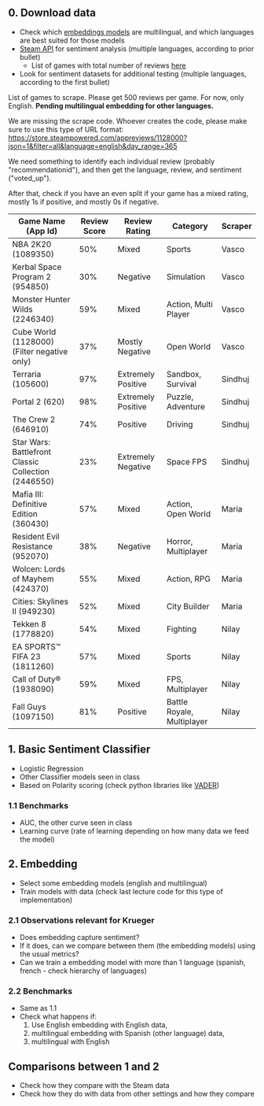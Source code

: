 ## 0. Download data

* Check which [embeddings models](https://sbert.net/docs/sentence_transformer/pretrained_models.html) are multilingual, and which languages are best suited for those models
* [Steam API](https://partner.steamgames.com/doc/store/getreviews) for sentiment analysis (multiple languages, according to prior bullet)
  * List of games with total number of reviews [here](https://steamdb.info/stats/gameratings/?sort=reviews_desc)
* Look for sentiment datasets for additional testing (multiple languages, according to the first bullet)

List of games to scrape. Please get 500 reviews per game. For now, only English. **Pending multilingual embedding for other languages.**

We are missing the scrape code. Whoever creates the code, please make sure to use this type of URL format:
https://store.steampowered.com/appreviews/1128000?json=1&filter=all&language=english&day_range=365

We need something to identify each individual review (probably "recommendationid"), and then get the language, review, and sentiment ("voted_up").

After that, check if you have an even split if your game has a mixed rating, mostly 1s if positive, and mostly 0s if negative.

| Game Name (App Id)                   | Review Score | Review Rating        | Category             | Scraper     |
|------------------------------|--------------|----------------------|----------------------| ----------- |
| NBA 2K20 (1089350)                     | 50%          | Mixed                | Sports               | Vasco
| Kerbal Space Program 2 (954850)      | 30%          | Negative             | Simulation           | Vasco
| Monster Hunter Wilds (2246340)      | 59%          | Mixed                | Action, Multi Player | Vasco
| Cube World (1128000) (Filter negative only)                 | 37%          | Mostly Negative   | Open World   | Vasco
| Terraria (105600)                    | 97%          | Extremely Positive   | Sandbox, Survival    | Sindhuj
| Portal 2 (620)                     | 98%          | Extremely Positive   | Puzzle, Adventure    | Sindhuj
| The Crew 2 (646910)                    | 74%          | Positive             | Driving            | Sindhuj
| Star Wars: Battlefront Classic Collection (2446550)| 23% | Extremely Negative| Space FPS            | Sindhuj
| Mafia III: Definitive Edition (360430)| 57%          | Mixed                | Action, Open World   | Maria
| Resident Evil Resistance (952070)                | 38%          | Negative             | Horror, Multiplayer    | Maria
| Wolcen: Lords of Mayhem (424370)      | 55%          | Mixed                | Action, RPG          | Maria
| Cities: Skylines II (949230)         | 52%          | Mixed                | City Builder         | Maria
| Tekken 8 (1778820)                    | 54%          | Mixed                | Fighting             | Nilay 
| EA SPORTS™ FIFA 23 (1811260)          | 57%          | Mixed                | Sports               | Nilay
| Call of Duty® (1938090)      | 59%          | Mixed                | FPS, Multiplayer     | Nilay
| Fall Guys (1097150)      | 81%          | Positive                | Battle Royale, Multiplayer     | Nilay


## 1. Basic Sentiment Classifier

* Logistic Regression
* Other Classifier models seen in class
* Based on Polarity scoring (check python libraries like [VADER](https://melaniewalsh.github.io/Intro-Cultural-Analytics/05-Text-Analysis/04-Sentiment-Analysis.html))

### 1.1 Benchmarks

* AUC, the other curve seen in class
* Learning curve (rate of learning depending on how many data we feed the model)

## 2. Embedding 

* Select some embedding models (english and multilingual)
* Train models with data (check last lecture code for this type of implementation)

### 2.1 Observations relevant for Krueger

* Does embedding capture sentiment? 
* If it does, can we compare between them (the embedding models) using the usual metrics?
* Can we train a embedding model with more than 1 language (spanish, french - check hierarchy of languages)

### 2.2 Benchmarks

* Same as 1.1
* Check what happens if: 
  1. Use English embedding with English data, 
  2. multilingual embedding with Spanish (other language) data, 
  3. multilingual with English

## Comparisons between 1 and 2

* Check how they compare with the Steam data
* Check how they do with data from other settings and how they compare
